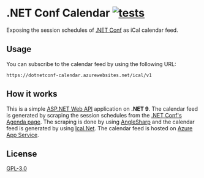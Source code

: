 # .NET Conf Calendar [![tests](https://github.com/jsakamoto/dotnetconf-calendar/actions/workflows/tests.yml/badge.svg)](https://github.com/jsakamoto/dotnetconf-calendar/actions/workflows/tests.yml)

Exposing the session schedules of [.NET Conf](https://www.dotnetconf.net/) as iCal calendar feed.

## Usage

You can subscribe to the calendar feed by using the following URL:

```
https://dotnetconf-calendar.azurewebsites.net/ical/v1
```

## How it works

This is a simple [ASP.NET Web API](https://dotnet.microsoft.com/en-us/apps/aspnet/apis) application on **.NET 9**. The calendar feed is generated by scraping the session schedules from the [.NET Conf's Agenda page](https://www.dotnetconf.net/agenda). The scraping is done by using [AngleSharp](https://anglesharp.github.io/) and the calendar feed is generated by using [Ical.Net](https://github.com/rianjs/ical.net). The calendar feed is hosted on [Azure App Service](https://azure.microsoft.com/en-us/services/app-service/).


## License

[GPL-3.0](https://github.com/jsakamoto/dotnetconf-calendar/blob/main/LICENSE)
